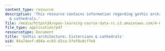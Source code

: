 ```yaml
---
content_type: resource
description: 'This resource contains information regarding gothic architecture: cistercians
  & cathedrals.'
file: /media/https%3A/open-learning-course-data-rc.s3.amazonaws.com/4-605-introduction-to-the-history-and-theory-of-architecture-spring-2012/94a7deefd84aec03d2ca5fef0c8cf7e8_MIT4_605S12_lec21.pdf
file_type: application/pdf
resourcetype: Document
title: 'Gothic architecture: Cistercians & cathedrals'
uid: 94a7deef-d84a-ec03-d2ca-5fef0c8cf7e8
---
```

